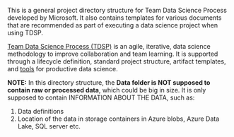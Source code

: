 This is a general project directory structure for Team Data Science Process developed by Microsoft. It also contains templates for various documents that are recommended as part of executing a data science project when using TDSP. 

[Team Data Science Process (TDSP)](https://github.com/Azure/Microsoft-TDSP) is an agile, iterative, data science methodology to improve collaboration and team learning. It is supported through a lifecycle definition, standard project structure, artifact templates, and [tools](https://github.com/Azure/Azure-TDSP-Utilities) for productive data science. 


**NOTE:** In this directory structure, the **Data folder is NOT supposed to contain raw or processed data**, which could be big in size. It is only supposed to contain INFORMATION ABOUT THE DATA, such as:
1. Data definitions
2. Location of the data in storage containers in Azure blobs, Azure Data Lake, SQL server etc.
